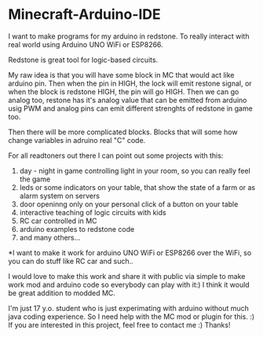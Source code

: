 # Minecraft-Arduino-IDE
I want to make programs for my arduino in redstone. To really interact with real world using Arduino UNO WiFi or ESP8266.

Redstone is great tool for logic-based circuits.

My raw idea is that you will have some block in MC that would act like arduino pin. Then when the pin in HIGH, the lock will emit restone signal, or when the block is redstone HIGH, the pin will go HIGH. Then we can go analog too, restone has it's analog value that can be emitted from arduino usig PWM and analog pins can emit different strenghts of redstone in game too.

Then there will be more complicated blocks. Blocks that will some how change variables in adruino real "C" code.

For all readtoners out there I can point out some projects with this:

   1. day - night in game controlling light in your room, so you can really feel the game
   2. leds or some indicators on your table, that show the state of a farm or as alarm system on servers
   3. door openinng only on your personal click of a button on your table
   4. interactive teaching of logic circuits with kids
   5. RC car controlled in MC
   6. arduino examples to redstone code
   7. and many others...
   
*I want to make it work for arduino UNO WiFi or ESP8266 over the WiFi, so you can do stuff like RC car and such..

I would love to make this work and share it with public via simple to make work mod and arduino code so everybody can play with it:) I think it would be great addition to modded MC.

I'm just 17 y.o. student who is just experimating with arduino without much java coding experience. So I need help with the MC mod or plugin for this. :) If you are interested in this project, feel free to contact me :) Thanks!
